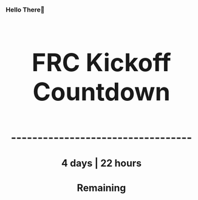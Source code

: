 ### Hello There👋

<!---START-TIMER--->
<h3 align='center' style='font-size: 64px;'>FRC Kickoff Countdown</h3>
<h3 align='center' style='font-size: 30px;'>----------------------------------</h3>
<h3 align='center' style='font-size: 25px;'>4 days | 22 hours</h3>
<h3 align='center' style='font-size: 25px;'>Remaining</h3>
<!---END-TIMER--->
